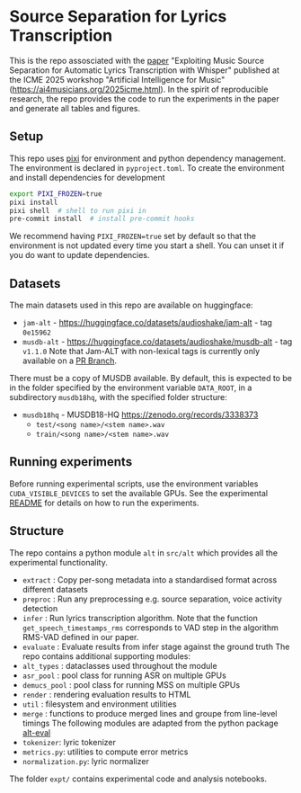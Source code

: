 # Source Separation for Lyrics Transcription
This is the repo assosciated with the [paper](https://arxiv.org/pdf/2506.15514) "Exploiting Music Source Separation for 
Automatic Lyrics Transcription with Whisper" published at the ICME 2025 workshop "Artificial Intelligence for Music"
(https://ai4musicians.org/2025icme.html). 
In the spirit of reproducible research, the repo provides the code to run the experiments in the paper and generate all tables and figures.

## Setup
This repo uses [pixi](https://pixi.sh/latest/) for environment and python
dependency management. The environment is declared in `pyproject.toml`.
To create the environment and install dependencies for development
``` sh
export PIXI_FROZEN=true
pixi install
pixi shell  # shell to run pixi in
pre-commit install  # install pre-commit hooks
```
We recommend having `PIXI_FROZEN=true` set by default so that the environment
is not updated every time you start a shell. You can unset it if you do want
to update dependencies.

## Datasets
The main datasets used in this repo are available on huggingface:
- `jam-alt` - https://huggingface.co/datasets/audioshake/jam-alt - tag `0e15962` 
- `musdb-alt` - https://huggingface.co/datasets/audioshake/musdb-alt - tag `v1.1.0`
Note that Jam-ALT with non-lexical tags is currently only available on a [PR Branch](https://huggingface.co/datasets/jamendolyrics/jam-alt/tree/refs%2Fpr%2F8).

There must be a copy of MUSDB available. By default, this is expected to be in
the folder specified by the environment variable `DATA_ROOT`, in a subdirectory `musdb18hq`,
with the specified folder structure:
- `musdb18hq` - MUSDB18-HQ https://zenodo.org/records/3338373
  - `test/<song name>/<stem name>.wav`
  - `train/<song name>/<stem name>.wav`

## Running experiments
Before running experimental scripts, use the environment variables
  `CUDA_VISIBLE_DEVICES` to set the available GPUs.
See the experimental [README](./expt/01-ss/README.md) for details on how to run the experiments.


## Structure
The repo contains a python module `alt` in `src/alt` which provides all the experimental functionality.

- `extract` : Copy per-song metadata into a standardised format across different datasets
- `preproc` : Run any preprocessing e.g. source separation, voice activity detection
- `infer` : Run lyrics transcription algorithm. Note that the function `get_speech_timestamps_rms`
  corresponds to VAD step in the algorithm RMS-VAD defined in our paper.
- `evaluate` : Evaluate results from infer stage against the ground truth
The repo contains additional supporting modules:
- `alt_types` : dataclasses used throughout the module
- `asr_pool` : pool class for running ASR on multiple GPUs
- `demucs_pool` : pool class for running MSS on multiple GPUs
- `render` : rendering evaluation results to HTML
- `util` : filesystem and environment utilities
- `merge` : functions to produce merged lines and groupe from line-level timings
The following modules are adapted from the python package [alt-eval](https://github.com/audioshake/alt-eval)
- `tokenizer`: lyric tokenizer
- `metrics.py`: utilities to compute error metrics
- `normalization.py`: lyric normalizer

The folder `expt/` contains experimental code and analysis notebooks.
